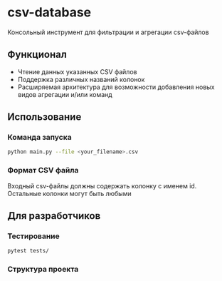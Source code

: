 # csv-database
Консольный инструмент для фильтрации и агрегации csv-файлов

## Функционал
- Чтение данных указанных CSV файлов
- Поддержка различных названий колонок
- Расширяемая архитектура для возможности добавления новых видов агрегации и/или команд

## Использование

### Команда запуска
```bash
python main.py --file <your_filename>.csv
```

### Формат CSV файла
Входный csv-файлы должны содержать колонку с именем id. Остальные колонки могут быть любыми

## Для разработчиков

### Тестирование
```bash
pytest tests/
```

### Структура проекта
